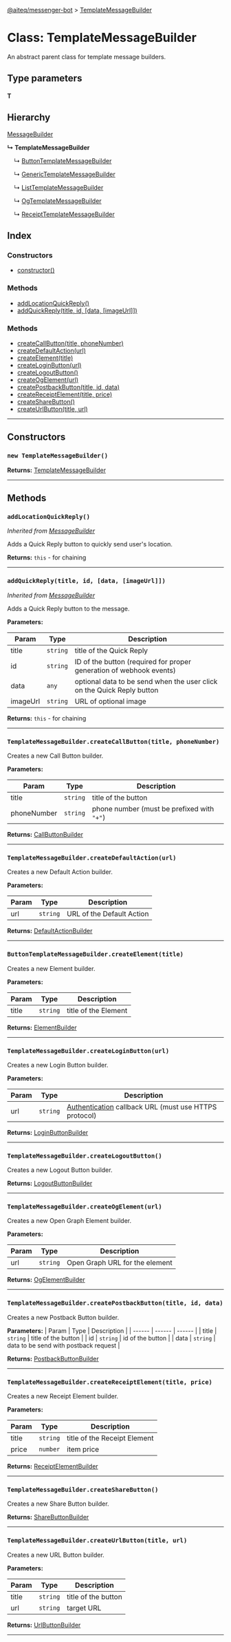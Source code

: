 [@aiteq/messenger-bot](../README.md) > [TemplateMessageBuilder](../classes/templatemessagebuilder.md)

# Class: TemplateMessageBuilder

An abstract parent class for template message builders.

## Type parameters

#### T 

## Hierarchy

[MessageBuilder](messagebuilder.md)

**↳ TemplateMessageBuilder**

&nbsp;&nbsp;&nbsp;&nbsp;↳ [ButtonTemplateMessageBuilder](buttontemplatemessagebuilder.md)

&nbsp;&nbsp;&nbsp;&nbsp;↳ [GenericTemplateMessageBuilder](generictemplatemessagebuilder.md)

&nbsp;&nbsp;&nbsp;&nbsp;↳ [ListTemplateMessageBuilder](listtemplatemessagebuilder.md)

&nbsp;&nbsp;&nbsp;&nbsp;↳ [OgTemplateMessageBuilder](ogtemplatemessagebuilder.md)

&nbsp;&nbsp;&nbsp;&nbsp;↳ [ReceiptTemplateMessageBuilder](receipttemplatemessagebuilder.md)

## Index

### Constructors

* [constructor()](templatemessagebuilder.md#constructor)

### Methods

* [addLocationQuickReply()](templatemessagebuilder.md#addlocationquickreply)
* [addQuickReply(title, id, [data, [imageUrl]])](templatemessagebuilder.md#addquickreply)

### Methods

* [createCallButton(title, phoneNumber)](templatemessagebuilder.md#createcallbutton)
* [createDefaultAction(url)](templatemessagebuilder.md#createdefaultaction)
* [createElement(title)](templatemessagebuilder.md#createelement)
* [createLoginButton(url)](templatemessagebuilder.md#createloginbutton)
* [createLogoutButton()](templatemessagebuilder.md#createlogoutbutton)
* [createOgElement(url)](templatemessagebuilder.md#createogelement)
* [createPostbackButton(title, id, data)](templatemessagebuilder.md#createpostbackbutton)
* [createReceiptElement(title, price)](templatemessagebuilder.md#createreceiptelement)
* [createShareButton()](templatemessagebuilder.md#createsharebutton)
* [createUrlButton(title, url)](templatemessagebuilder.md#createurlbutton)

---

## Constructors

<a id="constructor"></a>
### `new TemplateMessageBuilder()`

**Returns:** [TemplateMessageBuilder](templatemessagebuilder.md)

---

## Methods

<a id="addlocationquickreply"></a>
###  `addLocationQuickReply()`

*Inherited from [MessageBuilder](messagebuilder.md)*

Adds a Quick Reply button to quickly send user's location.

**Returns:** `this` - for chaining
___

<a id="addquickreply"></a>
###  `addQuickReply(title, id, [data, [imageUrl]])`

*Inherited from [MessageBuilder](messagebuilder.md)*

Adds a Quick Reply button to the message.

**Parameters:**

| Param | Type | Description |
| ------ | ------ | ------ |
| title | `string` | title of the Quick Reply |
| id | `string` | ID of the button (required for proper generation of webhook events) |
| data | `any` | optional data to be send when the user click on the Quick Reply button |
| imageUrl | `string` | URL of optional image |

**Returns:** `this` - for chaining
___

<a id="createcallbutton"></a>
### `TemplateMessageBuilder.createCallButton(title, phoneNumber)`

Creates a new Call Button builder.

**Parameters:**

| Param | Type | Description |
| ------ | ------ | ------ |
| title | `string`   | title of the button |
| phoneNumber | `string`   | phone number (must be prefixed with `"+"`) |

**Returns:** [CallButtonBuilder](callbuttonbuilder.md)
___

<a id="createdefaultaction"></a>
### `TemplateMessageBuilder.createDefaultAction(url)`

Creates a new Default Action builder.

**Parameters:**

| Param | Type | Description |
| ------ | ------ | ------ |
| url | `string`   | URL of the Default Action |

**Returns:** [DefaultActionBuilder](defaultactionbuilder.md)
___

<a id="createelement"></a>
### `ButtonTemplateMessageBuilder.createElement(title)`

Creates a new Element builder.

**Parameters:**

| Param | Type | Description |
| ------ | ------ | ------ |
| title | `string` |  title of the Element |

**Returns:** [ElementBuilder](elementbuilder.md)
___

<a id="createloginbutton"></a>
### `TemplateMessageBuilder.createLoginButton(url)`

Creates a new Login Button builder.

**Parameters:**

| Param | Type | Description |
| ------ | ------ | ------ |
| url | `string` | [Authentication](https://developers.facebook.com/docs/messenger-platform/account-linking/authentication) callback URL (must use HTTPS protocol) |

**Returns:** [LoginButtonBuilder](loginbuttonbuilder.md)
___

<a id="createlogoutbutton"></a>
### `TemplateMessageBuilder.createLogoutButton()`

Creates a new Logout Button builder.

**Returns:** [LogoutButtonBuilder](logoutbuttonbuilder.md)
___

<a id="createogelement"></a>
### `TemplateMessageBuilder.createOgElement(url)`

Creates a new Open Graph Element builder.

**Parameters:**

| Param | Type | Description |
| ------ | ------ | ------ |
| url | `string` | Open Graph URL for the element |

**Returns:** [OgElementBuilder](ogelementbuilder.md)
___

<a id="createpostbackbutton"></a>
### `TemplateMessageBuilder.createPostbackButton(title, id, data)`

Creates a new Postback Button builder.

**Parameters:**
| Param | Type | Description |
| ------ | ------ | ------ |
| title | `string`   | title of the button |
| id | `string`   | id of the button |
| data | `string`   | data to be send with postback request |

**Returns:** [PostbackButtonBuilder](postbackbuttonbuilder.md)
___

<a id="createreceiptelement"></a>
### `TemplateMessageBuilder.createReceiptElement(title, price)`

Creates a new Receipt Element builder.

**Parameters:**

| Param | Type | Description |
| ------ | ------ | ------ |
| title | `string`   |  title of the Receipt Element |
| price | `number`   |  item price |

**Returns:** [ReceiptElementBuilder](receiptelementbuilder.md)
___

<a id="createsharebutton"></a>
### `TemplateMessageBuilder.createShareButton()`

Creates a new Share Button builder.

**Returns:** [ShareButtonBuilder](sharebuttonbuilder.md)
___

<a id="createurlbutton"></a>
### `TemplateMessageBuilder.createUrlButton(title, url)`

Creates a new URL Button builder.

**Parameters:**

| Param | Type | Description |
| ------ | ------ | ------ |
| title | `string`   | title of the button |
| url | `string`   | target URL |

**Returns:** [UrlButtonBuilder](urlbuttonbuilder.md)
___
